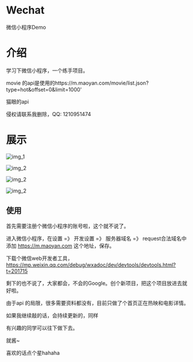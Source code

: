 # Wechat
微信小程序Demo

# 介绍

学习下微信小程序，一个练手项目。

movie 的api是使用的https://m.maoyan.com/movie/list.json?type=hot&offset=0&limit=1000'

猫眼的api

侵权请联系我删除，QQ: 1210951474

# 展示

![img_1](https://github.com/LeslieZhang/Wechat.git/master/music.png)

![img_2](https://github.com/LeslieZhang/Wechat.git/master/movie_1.png)

![img_2](https://github.com/LeslieZhang/Wechat.git/master/movie_2.png)

![img_2](https://github.com/LeslieZhang/Wechat.git/master/movie_3.png)
## 使用

首先需要注册个微信小程序的账号啦，这个就不说了。

进入微信小程序，在设置 =》 开发设置 =》 服务器域名 =》 request合法域名中 添加 https://m.maoyan.com 这个地址，保存。

下载个微信web开发者工具，https://mp.weixin.qq.com/debug/wxadoc/dev/devtools/devtools.html?t=201715

剩下的也不说了，大家都会，不会的Google。创个新项目，把这个项目放进去就好啦。

由于api 的局限，很多需要资料都没有，目前只做了个首页正在热映和电影详情。

如果我继续敲的话，会持续更新的，同样

有兴趣的同学可以往下做下去。

就酱~

喜欢的话点个星hahaha

